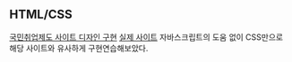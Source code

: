 ## HTML/CSS
[국민취업제도 사이트 디자인 구현](/국민취업제도_디자인클론/project_index.html)
[실제 사이트](https://www.kua.go.kr/uaptm010/selectMain.do)
자바스크립트의 도움 없이 CSS만으로 해당 사이트와 유사하게 구현연습해보았다.